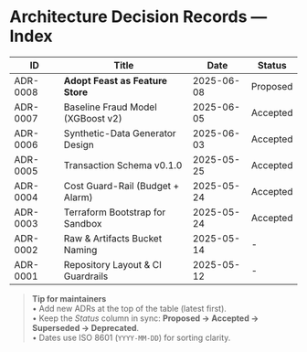 # Architecture Decision Records — Index

| ID       | Title                             | Date       | Status   |
|----------|-----------------------------------|------------|----------|
| ADR-0008 | **Adopt Feast as Feature Store**  | 2025-06-08 | Proposed |
| ADR-0007 | Baseline Fraud Model (XGBoost v2) | 2025-06-05 | Accepted |
| ADR-0006 | Synthetic-Data Generator Design   | 2025-06-03 | Accepted |
| ADR-0005 | Transaction Schema v0.1.0         | 2025-05-25 | Accepted |
| ADR-0004 | Cost Guard-Rail (Budget + Alarm)  | 2025-05-24 | Accepted |
| ADR-0003 | Terraform Bootstrap for Sandbox   | 2025-05-24 | Accepted |
| ADR-0002 | Raw & Artifacts Bucket Naming     | 2025-05-14 | -        |
| ADR-0001 | Repository Layout & CI Guardrails | 2025-05-12 | -        |

> **Tip for maintainers**  
> • Add new ADRs at the top of the table (latest first).<br>
> • Keep the *Status* column in sync: **Proposed → Accepted → Superseded → Deprecated**.<br>
> • Dates use ISO 8601 (`YYYY-MM-DD`) for sorting clarity.

